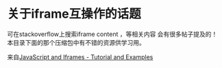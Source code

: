关于iframe互操作的话题
================

可在stackoverflow上搜索iframe content ，等相关内容 会有很多帖子提及的！
本目录下面的那个压缩包中有不错的资源供学习用。

来自[JavaScript and Iframes - Tutorial and Examples](http://www.dyn-web.com/tutorials/iframes/)
